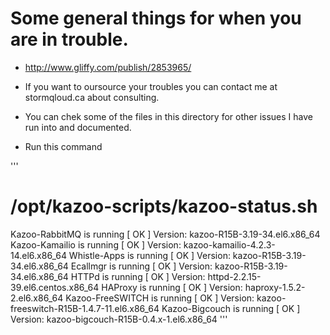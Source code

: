 # Some general things for when you are in trouble.

* http://www.gliffy.com/publish/2853965/

* If you want to oursource your troubles you can contact me at stormqloud.ca about consulting.

* You can chek some of the files in this directory for other issues I have run into and documented.

* Run this command

'''
# /opt/kazoo-scripts/kazoo-status.sh 
Kazoo-RabbitMQ is running                                  [  OK  ]
  Version: kazoo-R15B-3.19-34.el6.x86_64
Kazoo-Kamailio is running                                  [  OK  ]
  Version: kazoo-kamailio-4.2.3-14.el6.x86_64
Whistle-Apps is running                                    [  OK  ]
  Version: kazoo-R15B-3.19-34.el6.x86_64
Ecallmgr is running                                        [  OK  ]
  Version: kazoo-R15B-3.19-34.el6.x86_64
HTTPd is running                                           [  OK  ]
  Version: httpd-2.2.15-39.el6.centos.x86_64
HAProxy is running                                         [  OK  ]
  Version: haproxy-1.5.2-2.el6.x86_64
Kazoo-FreeSWITCH is running                                [  OK  ]
  Version: kazoo-freeswitch-R15B-1.4.7-11.el6.x86_64
Kazoo-Bigcouch is running                                  [  OK  ]
  Version: kazoo-bigcouch-R15B-0.4.x-1.el6.x86_64
'''
